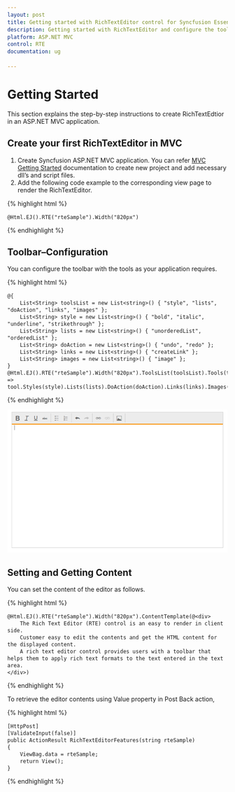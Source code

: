 ```yaml
---
layout: post
title: Getting started with RichTextEditor control for Syncfusion Essential ASP.NET MVC
description: Getting started with RichTextEditor and configure the toolbar and other functionalities.
platform: ASP.NET MVC
control: RTE
documentation: ug

---
```

# Getting Started

This section explains the step-by-step instructions to create RichTextEdtior in an ASP.NET MVC application.

## Create your first RichTextEditor in MVC

1.  Create Syncfusion ASP.NET MVC application. You can refer [MVC Getting Started](http://help.syncfusion.com/aspnetmvc/getting-started) documentation to create new project and add necessary dll’s and script files.
2.	Add the following code example to the corresponding view page to render the RichTextEditor.

{% highlight html %}
    
    @Html.EJ().RTE("rteSample").Width("820px")
    	
{% endhighlight %}

## Toolbar–Configuration

You can configure the toolbar with the tools as your application requires.

{% highlight html %}

    @{
        List<String> toolsList = new List<string>() { "style", "lists", "doAction", "links", "images" };
        List<String> style = new List<string>() { "bold", "italic", "underline", "strikethrough" };
        List<String> lists = new List<string>() { "unorderedList", "orderedList" };
        List<String> doAction = new List<string>() { "undo", "redo" };
        List<String> links = new List<string>() { "createLink" };
        List<String> images = new List<string>() { "image" };
    }
    @Html.EJ().RTE("rteSample").Width("820px").ToolsList(toolsList).Tools(tool => tool.Styles(style).Lists(lists).DoAction(doAction).Links(links).Images(images))

{% endhighlight %}

![](Getting-Started-images/Toolbar.png)

## Setting and Getting Content

You can set the content of the editor as follows.

{% highlight html %}

    @Html.EJ().RTE("rteSample").Width("820px").ContentTemplate(@<div>
        The Rich Text Editor (RTE) control is an easy to render in client side.
        Customer easy to edit the contents and get the HTML content for the displayed content.
        A rich text editor control provides users with a toolbar that helps them to apply rich text formats to the text entered in the text area.
    </div>)
   
{% endhighlight %}

To retrieve the editor contents using Value property in Post Back action,

{% highlight html %}

    [HttpPost]
    [ValidateInput(false)]
    public ActionResult RichTextEditorFeatures(string rteSample)
    {
        ViewBag.data = rteSample;
        return View();
    } 
   
{% endhighlight %}

    
